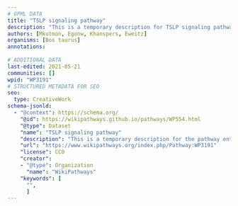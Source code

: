 ```yaml
---
# GPML DATA
title: "TSLP signaling pathway"
description: "This is a temporary description for TSLP signaling pathway"
authors: [Mkutmon, Egonw, Khanspers, Eweitz]
organisms: [Bos taurus]
annotations:
  
# ADDITIONAL DATA
last-edited: 2021-05-21
communities: []
wpid: "WP3191"
# STRUCTURED METADATA FOR SEO
seo:
  type: CreativeWork
schema-jsonld:
  - "@context": https://schema.org/
    "@id": https://wikipathways.github.io/pathways/WP554.html
    "@type": Dataset
    "name": "TSLP signaling pathway"
    "description": "This is a temporary description for the pathway entitled: TSLP signaling pathway"
    "url": "https://www.wikipathways.org/index.php/Pathway:WP3191"
    "license": CC0
    "creator":
    - "@type": Organization
      "name": "WikiPathways"
    "keywords": [
      "",
      ]
---
```

